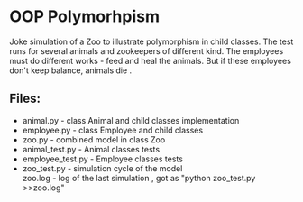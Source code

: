 # OOP Polymorhpism
Joke simulation of a Zoo to illustrate  polymorphism in  child classes. 
The test runs for several animals and zookeepers of different kind. 
The employees must do different works -  feed and heal the animals.
But if these employees don't keep balance, animals die .
  
## Files:
- animal.py  - class Animal and child classes implementation
- employee.py - class Employee and child classes
- zoo.py - combined model in class Zoo  
- animal_test.py  - Animal classes tests
- employee_test.py - Employee classes tests
- zoo_test.py - simulation cycle of the model   
 zoo.log - log of the last simulation , got as "python zoo_test.py >>zoo.log"

